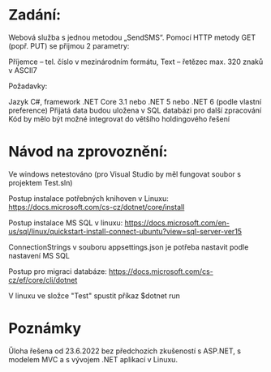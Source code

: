 # Zadání:

Webová služba s jednou metodou „SendSMS“. Pomocí HTTP metody GET (popř. PUT) se přijmou 2 parametry:

Příjemce – tel. číslo v mezinárodním formátu,
Text – řetězec max. 320 znaků v ASCII7

Požadavky:

Jazyk C#, framework .NET Core 3.1 nebo .NET 5 nebo .NET 6 (podle vlastní preference) Přijatá data budou uložena v SQL databázi pro další zpracování Kód by mělo být možné integrovat do většího holdingového řešení

# Návod na zprovoznění:

Ve windows netestováno (pro Visual Studio by měl fungovat soubor s projektem Test.sln)

Postup instalace potřebných knihoven v Linuxu: https://docs.microsoft.com/cs-cz/dotnet/core/install

Postup instalace MS SQL v linuxu: https://docs.microsoft.com/en-us/sql/linux/quickstart-install-connect-ubuntu?view=sql-server-ver15

ConnectionStrings v souboru appsettings.json je potřeba nastavit podle nastavení MS SQL

Postup pro migraci databáze: https://docs.microsoft.com/cs-cz/ef/core/cli/dotnet
 
V linuxu ve složce "Test" spustit příkaz $dotnet run

# Poznámky

Ǔloha řešena od 23.6.2022 bez předchozích zkušeností s ASP.NET, s modelem MVC a s vývojem .NET aplikací v Linuxu.
